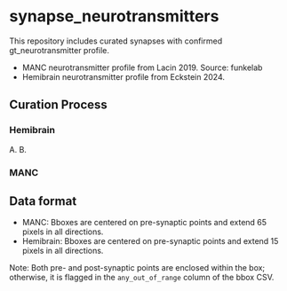 # synapse_neurotransmitters

This repository includes curated synapses with confirmed gt_neurotransmitter profile. 

* MANC neurotransmitter profile from Lacin 2019. Source: funkelab
* Hemibrain neurotransmitter profile from Eckstein 2024.

## Curation Process 
### Hemibrain 

A. 
B. 

### MANC 

## Data format 

* MANC: Bboxes are centered on pre-synaptic points and extend 65 pixels in all directions. 
* Hemibrain: Bboxes are centered on pre-synaptic points and extend 15 pixels in all directions.

Note: Both pre- and post-synaptic points are enclosed within the box; otherwise, it is flagged in the `any_out_of_range` column of the bbox CSV.
